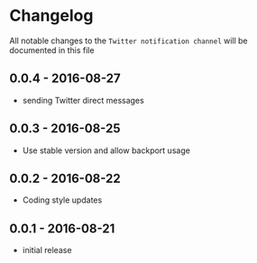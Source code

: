 # Changelog

All notable changes to the `Twitter notification channel` will be documented in this file


## 0.0.4 - 2016-08-27

- sending Twitter direct messages

## 0.0.3 - 2016-08-25
- Use stable version and allow backport usage

## 0.0.2 - 2016-08-22

- Coding style updates

## 0.0.1 - 2016-08-21

- initial release
